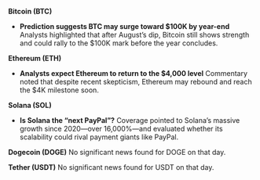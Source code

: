 **Bitcoin (BTC)**

- **Prediction suggests BTC may surge toward $100K by year-end**
   Analysts highlighted that after August’s dip, Bitcoin still shows strength and could rally to the $100K mark before the year concludes.

**Ethereum (ETH)**

- **Analysts expect Ethereum to return to the $4,000 level**
   Commentary noted that despite recent skepticism, Ethereum may rebound and reach the $4K milestone soon.

**Solana (SOL)**

- **Is Solana the “next PayPal”?**
   Coverage pointed to Solana’s massive growth since 2020—over 16,000%—and evaluated whether its scalability could rival payment giants like PayPal.

**Dogecoin (DOGE)**
 No significant news found for DOGE on that day.

**Tether (USDT)**
 No significant news found for USDT on that day.